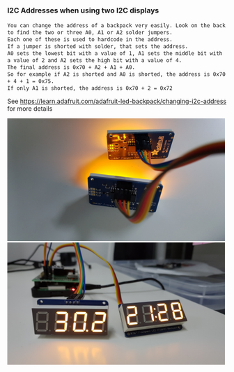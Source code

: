 ### I2C Addresses when using two I2C displays
```
You can change the address of a backpack very easily. Look on the back to find the two or three A0, A1 or A2 solder jumpers. 
Each one of these is used to hardcode in the address. 
If a jumper is shorted with solder, that sets the address. 
A0 sets the lowest bit with a value of 1, A1 sets the middle bit with a value of 2 and A2 sets the high bit with a value of 4. 
The final address is 0x70 + A2 + A1 + A0. 
So for example if A2 is shorted and A0 is shorted, the address is 0x70 + 4 + 1 = 0x75. 
If only A1 is shorted, the address is 0x70 + 2 = 0x72
```
See https://learn.adafruit.com/adafruit-led-backpack/changing-i2c-address for more details

<img src='images/20190923_213042.jpg' width='500px'/>
<br/>
<img src='images/20190923_213014.jpg' width='500px' />


